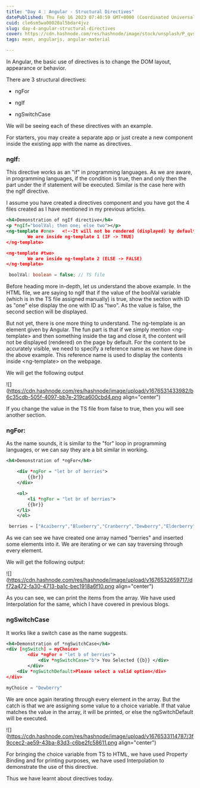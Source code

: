 ```yaml
---
title: "Day 4 : Angular - Structural Directives"
datePublished: Thu Feb 16 2023 07:40:59 GMT+0000 (Coordinated Universal Time)
cuid: cle6sm5wa00020al5bdar4jvz
slug: day-4-angular-structural-directives
cover: https://cdn.hashnode.com/res/hashnode/image/stock/unsplash/P_qvsF7Yodw/upload/f06a29b647070a165947cdf7151ec208.jpeg
tags: mean, angularjs, angular-material

---
```


In Angular, the basic use of directives is to change the DOM layout, appearance or behavior.

There are 3 structural directives:

* ngFor
    
* ngIf
    
* ngSwitchCase
    

We will be seeing each of these directives with an example.

For starters, you may create a separate app or just create a new component inside the existing app with the name as directives.

### ngIf:

This directive works as an "if" in programming languages. As we are aware, in programming languages, if the condition is true, then and only then the part under the if statement will be executed. Similar is the case here with the ngIf directive.

I assume you have created a directives component and you have got the 4 files created as I have mentioned in my previous articles.

```xml
<h4>Demonstration of ngIf directive</h4>
<p *ngIf="boolVal; then one; else two"></p>
<ng-template #one>   <!--It will not be rendered (displayed) by default, so we need to it a ID-->
        We are inside ng-template 1 (IF -> TRUE)
</ng-template>

<ng-template #two>   
        We are inside ng-template 2 (ELSE -> FALSE)
</ng-template>
```

```typescript
 boolVal: boolean = false; // TS file
```

Before heading more in-depth, let us understand the above example. In the HTML file, we are saying to ngIf that if the value of the boolVal variable (which is in the TS file assigned manually) is true, show the section with ID as "one" else display the one with ID as "two". As the value is false, the second section will be displayed.

But not yet, there is one more thing to understand. The ng-template is an element given by Angular. The fun part is that if we simply mention &lt;ng-template&gt; and then something inside the tag and close it, the content will not be displayed (rendered) on the page by default. For the content to be accurately visible, we need to specify a reference name as we have done in the above example. This reference name is used to display the contents inside &lt;ng-template&gt; on the webpage.

We will get the following output

![](https://cdn.hashnode.com/res/hashnode/image/upload/v1676531433982/b6c35cdb-505f-4097-bb7e-219ca600cbd4.png align="center")

If you change the value in the TS file from false to true, then you will see another section.

### ngFor:

As the name sounds, it is similar to the "for" loop in programming languages, or we can say they are a bit similar in working.

```xml
<h4>Demonstration of *ngFor</h4>

    <div *ngFor = "let br of berries">
        {{br}}
    </div>

    <ol>
        <li *ngFor = "let br of berries">
        {{br}}
    </li>
    </ol>
```

```typescript
 berries = ["Acaiberry","Blueberry","Cranberry","Dewberry","Elderberry","Foxberry","Gooseberry"]   // TS file
```

As we can see we have created one array named "berries" and inserted some elements into it. We are iterating or we can say traversing through every element.

We will get the following output:

![](https://cdn.hashnode.com/res/hashnode/image/upload/v1676532659717/df72a472-fa30-4713-ba1c-bec1918a6f10.png align="center")

As you can see, we can print the items from the array. We have used Interpolation for the same, which I have covered in previous blogs.

### ngSwitchCase

It works like a switch case as the name suggests.

```xml
<h4>Demonstration of *ngSwitchCase</h4>
<div [ngSwitch] = myChoice>
        <div *ngFor = "let b of berries">
            <div *ngSwitchCase="b"> You Selected {{b}} </div>
        </div>
    <div *ngSwitchDefault>Please select a valid option</div>
</div>
```

```typescript
myChoice = "Dewberry"
```

We are once again iterating through every element in the array. But the catch is that we are assigning some value to a choice variable. If that value matches the value in the array, it will be printed, or else the ngSwitchDefault will be executed.

![](https://cdn.hashnode.com/res/hashnode/image/upload/v1676533114787/3f9ccec2-ae59-43ba-83d3-c6be2fc58611.png align="center")

For bringing the choice variable from TS to HTML, we have used Property Binding and for printing purposes, we have used Interpolation to demonstrate the use of this directive.

Thus we have learnt about directives today.